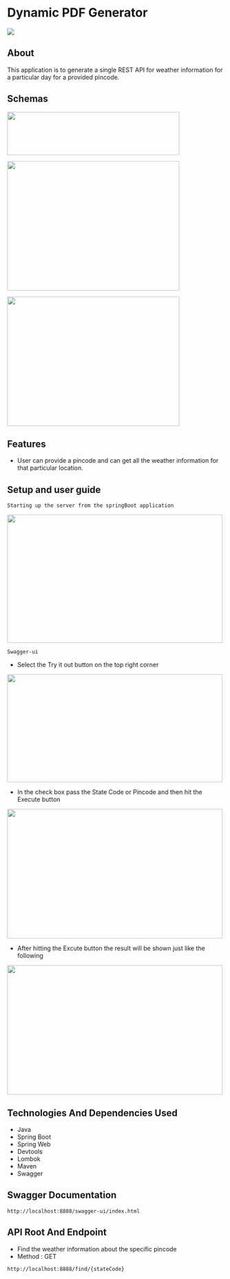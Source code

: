 # Dynamic PDF Generator

![](https://github.com/Suresh170411/FreightFox_Assignment/blob/main/ScreenShots/WeatherPincode/HeroImage_WP.jpg)

## About
This application is to generate a single REST API for weather information for a particular day for a provided pincode.

## Schemas
<p align="left">
  <img width="400" height="100" src="https://github.com/Suresh170411/FreightFox_Assignment/blob/main/ScreenShots/WeatherPincode/Schema_1.png">
</p>

<p align="left">
  <img width="400" height="300" src="https://github.com/Suresh170411/FreightFox_Assignment/blob/main/ScreenShots/WeatherPincode/Schema_2.png">
</p>

<p align="left">
  <img width="400" height="300" src="https://github.com/Suresh170411/FreightFox_Assignment/blob/main/ScreenShots/WeatherPincode/Schema_3.png">
</p>

## Features

- User can provide a pincode and can get all the weather information for that particular location.


## Setup and user guide
```
Starting up the server from the springBoot application
```
<p align="left">
  <img width="500" height="297" src="https://github.com/Suresh170411/FreightFox_Assignment/blob/main/ScreenShots/WeatherPincode/ServerRun_WP.png">
</p>

```
Swagger-ui
```
- Select the Try it out button on the top right corner
<p align="left">
  <img width="500" height="250" src="https://github.com/Suresh170411/FreightFox_Assignment/blob/main/ScreenShots/WeatherPincode/Swagger_1.png">
</p>

- In the check box pass the State Code or Pincode and then hit the Execute button
<p align="left">
  <img width="500" height="300" src="https://github.com/Suresh170411/FreightFox_Assignment/blob/main/ScreenShots/WeatherPincode/Swagger_2.png">
</p>

- After hitting the Excute button the result will be shown just like the following
<p align="left">
  <img width="500" height="300" src="https://github.com/Suresh170411/FreightFox_Assignment/blob/main/ScreenShots/WeatherPincode/Swagger_3.png">
</p>


## Technologies And Dependencies Used
- Java
- Spring Boot
- Spring Web
- Devtools
- Lombok
- Maven
- Swagger

## Swagger Documentation
```
http://localhost:8888/swagger-ui/index.html
```

## API Root And Endpoint

- Find the weather information about the specific pincode
- Method : GET
```
http://localhost:8888/find/{stateCode}
```
